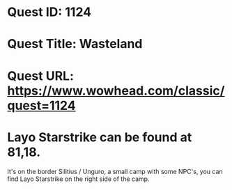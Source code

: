 # Quest ID: 1124
# Quest Title: Wasteland
# Quest URL: https://www.wowhead.com/classic/quest=1124
# Layo Starstrike can be found at 81,18.
It's on the border Silitius / Unguro, a small camp with some NPC's, you can find Layo Starstrike on the right side of the camp.